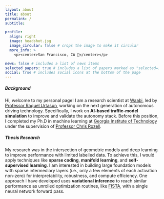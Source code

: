 ```yaml
---
layout: about
title: about
permalink: /
subtitle:

profile:
  align: right
  image: headshot.jpg
  image_circular: false # crops the image to make it circular
  more_info: >
    <p><center>San Francisco, CA 🌁</center></p>

news: false # includes a list of news items
selected_papers: true # includes a list of papers marked as "selected={true}"
social: true # includes social icons at the bottom of the page
---
```

##### Background
Hi, welcome to my personal page! I am a research scientist at [Waabi](http://waabi.ai), led by [Professor Raquel Urtasun](http://www.cs.toronto.edu/~urtasun/), working on the next generation of autonomous driving technology. Specifically, I work on **AI-based traffic-model simulation** to improve and validate the autonomy stack. Before this position, I completed my Ph.D in machine learning at [Georgia Institute of Technology](https://ml.gatech.edu/) under the supervision of [Professor Chris Rozell](https://siplab.gatech.edu/rozell.html).

##### Thesis Research
My research was in the intersection of geometric models and deep learning to improve performance with limited labelled data. To achieve this, I would apply techniques like **sparse coding**, **manifold learning**, and **self-supervised learning**. I am interested in building large foundation models with sparse intermediary layers (i.e., only a few elements of each activation non-zero) for interpretability, robustness, and compute efficiency. One approach I have developed uses **variational inference** to reach similar performance as unrolled optimization routines, like [FISTA](http://www.stat.cmu.edu/~ryantibs/convexopt/lectures/prox-grad.pdf), with a single neural network forward pass.

